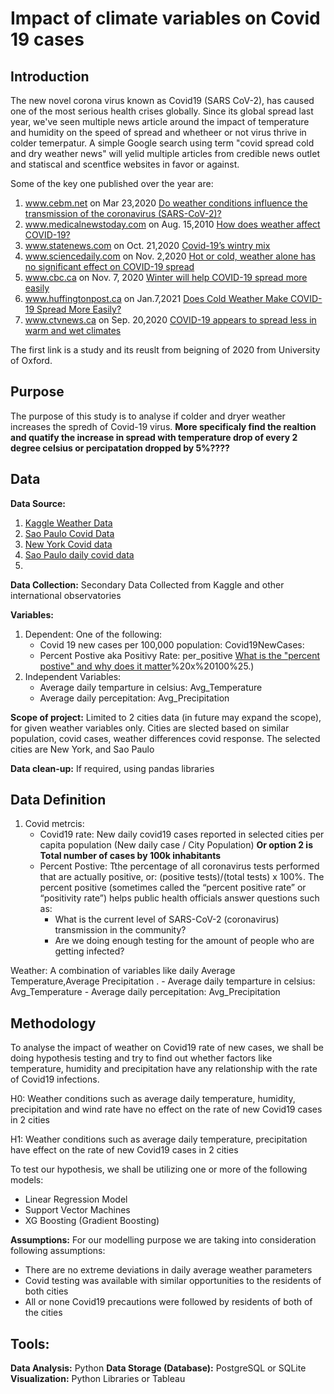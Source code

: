 # Impact of climate variables on Covid 19 cases

## Introduction 

The new novel corona virus known as Covid19 (SARS CoV-2), has caused one of the most serious health crises globally. Since its global spread last year, we've seen multiple news article around the impact of temperature and humidity on the speed of spread and whetheer or not virus thrive in colder temerpatur.
A simple Google search using term "covid spread cold and dry weather news" will yelid multiple articles from credible news outlet and statiscal and scentfice websites in favor or against. 

Some of the key one published over the year are:
1.  www.cebm.net on Mar 23,2020 [Do weather conditions influence the transmission of the coronavirus (SARS-CoV-2)?](https://www.cebm.net/covid-19/do-weather-conditions-influence-the-transmission-of-the-coronavirus-sars-cov-2/)
2.  www.medicalnewstoday.com on Aug. 15,2010 [How does weather affect COVID-19?](https://www.medicalnewstoday.com/articles/how-does-weather-affect-covid-19)
3.  www.statenews.com on Oct. 21,2020 [Covid-19’s wintry mix](https://www.statnews.com/2020/10/21/covid19-winter-dry-indoor-air-helps-coronavirus-spread/)
4. www.sciencedaily.com on Nov. 2,2020 [Hot or cold, weather alone has no significant effect on COVID-19 spread](https://www.sciencedaily.com/releases/2020/11/201102155409.htm)
5.  www.cbc.ca on Nov. 7, 2020 [Winter will help COVID-19 spread more easily](https://www.cbc.ca/news/canada/manitoba/covid-19-winter-tips-1.5788154)
6. www.huffingtonpost.ca on Jan.7,2021 [Does Cold Weather Make COVID-19 Spread More Easily?](https://www.huffingtonpost.ca/entry/cold-weather-spread-covid-explainer_ca_5ff78146c5b612d958ea6d29)
7.  www.ctvnews.ca on Sep. 20,2020 [COVID-19 appears to spread less in warm and wet climates](https://www.statnews.com/2020/10/21/covid19-winter-dry-indoor-air-helps-coronavirus-spread/)

The first link is a study and its reuslt from beigning of 2020 from University of Oxford.

## Purpose

The purpose of this study is to analyse if colder and dryer weather increases the spredh of Covid-19 virus. **More specificaly find the realtion and quatify the increase in spread with temperature drop of every 2 degree celsius or percipatation dropped by 5%????**

## Data

**Data Source:**  

1.  [Kaggle Weather Data]( https://www.kaggle.com/sudalairajkumar/daily-temperature-of-major-cities)
2.  [Sao Paulo Covid Data]( https://saludata.saludcapital.gov.co/osb/index.php/datos-de-salud/enfermedades-trasmisibles/covid19/)
3. [New York Covid data](https://github.com/nychealth/coronavirus-data)
4. [Sao Paulo daily covid data](https://github.com/wcota/covid19br/blob/master/DESCRIPTION.en.md)
4. 

**Data Collection:** Secondary Data Collected from Kaggle and other international observatories

**Variables:** 
1.  Dependent: One of the following:
    -   Covid 19 new cases per 100,000 population: Covid19NewCases:
    -   Percent Postive aka Positivy Rate: per_positive [What is the "percent postive" and why does it matter](https://www.jhsph.edu/covid-19/articles/covid-19-testing-understanding-the-percent-positive.html#:~:text=The%20percent%20positive%20is%20exactly,total%20tests)%20x%20100%25.)
2.  Independent Variables: 
    - Average daily temparture in celsius: Avg_Temperature
    - Average daily percepitation: Avg_Precipitation 
 
**Scope of project:** Limited to 2 cities data (in future may expand the scope), for given weather variables only. Cities are slected based on similar population, covid cases, weather differences covid response. The selected cities are New York, and Sao Paulo

**Data clean-up:** If required, using pandas libraries 

## Data Definition

1. Covid metrcis:
    -   Covid19 rate: New daily covid19 cases reported in selected cities per capita population (New daily case / City Population) **Or option 2 is Total number of cases by 100k inhabitants**
    - Percent Postive: Tthe percentage of all coronavirus tests performed that are actually positive, or: (positive tests)/(total tests) x 100%. The percent positive (sometimes called the “percent positive rate” or “positivity rate”) helps public health officials answer questions such as:
        -   What is the current level of SARS-CoV-2 (coronavirus) transmission in the community?
        -   Are we doing enough testing for the amount of people who are getting infected?

Weather: A combination of variables like daily Average Temperature,Average Precipitation .
    -   Average daily temparture in celsius: Avg_Temperature
    -   Average daily percepitation: Avg_Precipitation 


## Methodology

To analyse the impact of weather on Covid19 rate of new cases, we shall be doing hypothesis testing and try to find out whether factors like temperature, humidity and precipitation have any relationship with the rate of Covid19 infections.

H0: Weather conditions such as average daily temperature, humidity, precipitation and wind rate have no effect on the rate of new Covid19 cases in 2 cities

H1: Weather conditions such as average daily temperature,  precipitation have effect on the rate of new Covid19 cases in 2 cities

To test our hypothesis, we shall be utilizing one or more of the following models: 
-   Linear Regression Model
-   Support Vector Machines
-   XG Boosting (Gradient Boosting)

**Assumptions:** For our modelling purpose we are taking into consideration following assumptions:
-   There are no extreme deviations in daily average weather parameters
-   Covid testing was available with similar opportunities to the residents of both cities
-   All or none Covid19 precautions were followed by residents of both of the cities 



## Tools:
**Data Analysis:** Python
**Data Storage (Database):** PostgreSQL or SQLite
**Visualization:** Python Libraries or Tableau

